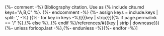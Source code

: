 {%- comment -%}
Bibliography citation. Use as {% include cite.md keys="A,B,C" %}.
{%- endcomment -%}
{%- assign keys = include.keys | split: ',' -%}
<span class="cite">[{%- for key in keys -%}[{{key | strip}}]({% if page.permalink == '/' %}.{% else %}..{% endif %}/references/#{{key | strip | downcase}}){%- unless forloop.last -%},{%- endunless -%}{%- endfor -%}]</span>